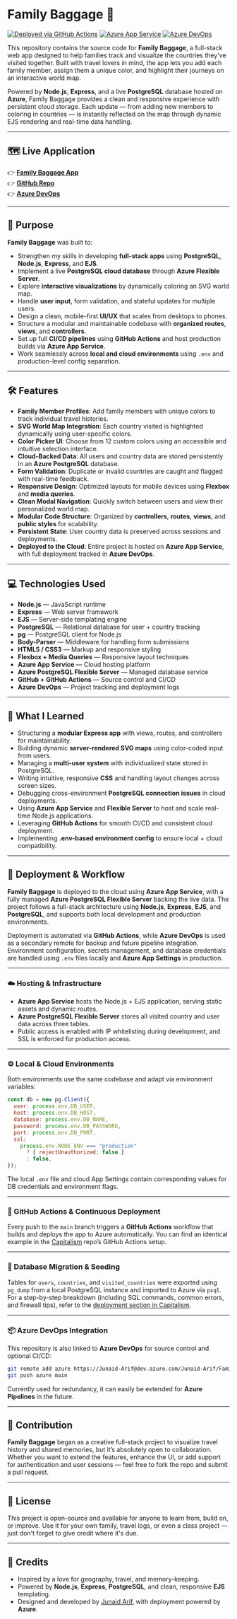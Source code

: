 # Family Baggage 🧳

[![Deployed via GitHub Actions](https://img.shields.io/badge/Deployed%20via-GitHub%20Actions-blue?logo=github)](https://github.com/junaid-mohammad/Family-Baggage)
[![Azure App Service](https://img.shields.io/badge/Hosted%20on-Azure%20App%20Service-brightgreen)](https://family-baggage-bxc9g6hhe2gxfgbu.canadacentral-01.azurewebsites.net/)
[![Azure DevOps](https://img.shields.io/badge/Tracked%20in-Azure%20DevOps-blue)](https://dev.azure.com/Junaid-Arif/Family%20Baggage)

This repository contains the source code for **Family Baggage**, a full-stack web app designed to help families track and visualize the countries they've visited together. Built with travel lovers in mind, the app lets you add each family member, assign them a unique color, and highlight their journeys on an interactive world map.

Powered by **Node.js**, **Express**, and a live **PostgreSQL** database hosted on **Azure**, Family Baggage provides a clean and responsive experience with persistent cloud storage. Each update — from adding new members to coloring in countries — is instantly reflected on the map through dynamic EJS rendering and real-time data handling.

---

## 🗺️ Live Application

👉 **[Family Baggage App](https://family-baggage-bxc9g6hhe2gxfgbu.canadacentral-01.azurewebsites.net/)**  
👉 **[GitHub Repo](https://github.com/junaid-mohammad/Family-Baggage)**  
👉 **[Azure DevOps](https://dev.azure.com/Junaid-Arif/Family%20Baggage)**

---

## 🎯 Purpose

**Family Baggage** was built to:

- Strengthen my skills in developing **full-stack apps** using **PostgreSQL**, **Node.js**, **Express**, and **EJS**.
- Implement a live **PostgreSQL cloud database** through **Azure Flexible Server**.
- Explore **interactive visualizations** by dynamically coloring an SVG world map.
- Handle **user input**, form validation, and stateful updates for multiple users.
- Design a clean, mobile-first **UI/UX** that scales from desktops to phones.
- Structure a modular and maintainable codebase with **organized routes**, **views**, and **controllers**.
- Set up full **CI/CD pipelines** using **GitHub Actions** and host production builds via **Azure App Service**.
- Work seamlessly across **local and cloud environments** using `.env` and production-level config separation.

---

## 🛠️ Features

- **Family Member Profiles**: Add family members with unique colors to track individual travel histories.
- **SVG World Map Integration**: Each country visited is highlighted dynamically using user-specific colors.
- **Color Picker UI**: Choose from 12 custom colors using an accessible and intuitive selection interface.
- **Cloud-Backed Data**: All users and country data are stored persistently in an **Azure PostgreSQL** database.
- **Form Validation**: Duplicate or invalid countries are caught and flagged with real-time feedback.
- **Responsive Design**: Optimized layouts for mobile devices using **Flexbox** and **media queries**.
- **Clean Modal Navigation**: Quickly switch between users and view their personalized world map.
- **Modular Code Structure**: Organized by **controllers**, **routes**, **views**, and **public styles** for scalability.
- **Persistent State**: User country data is preserved across sessions and deployments.
- **Deployed to the Cloud**: Entire project is hosted on **Azure App Service**, with full deployment tracked in **Azure DevOps**.

---

## 💻 Technologies Used

- **Node.js** — JavaScript runtime
- **Express** — Web server framework
- **EJS** — Server-side templating engine
- **PostgreSQL** — Relational database for user + country tracking
- **pg** — PostgreSQL client for Node.js
- **Body-Parser** — Middleware for handling form submissions
- **HTML5 / CSS3** — Markup and responsive styling
- **Flexbox + Media Queries** — Responsive layout techniques
- **Azure App Service** — Cloud hosting platform
- **Azure PostgreSQL Flexible Server** — Managed database service
- **GitHub + GitHub Actions** — Source control and CI/CD
- **Azure DevOps** — Project tracking and deployment logs

---

## 🧠 What I Learned

- Structuring a **modular Express app** with views, routes, and controllers for maintainability.
- Building dynamic **server-rendered SVG maps** using color-coded input from users.
- Managing a **multi-user system** with individualized state stored in PostgreSQL.
- Writing intuitive, responsive **CSS** and handling layout changes across screen sizes.
- Debugging cross-environment **PostgreSQL connection issues** in cloud deployments.
- Using **Azure App Service** and **Flexible Server** to host and scale real-time Node.js applications.
- Leveraging **GitHub Actions** for smooth CI/CD and consistent cloud deployment.
- Implementing **.env-based environment config** to ensure local + cloud compatibility.

---

## 🚀 Deployment & Workflow

**Family Baggage** is deployed to the cloud using **Azure App Service**, with a fully managed **Azure PostgreSQL Flexible Server** backing the live data. The project follows a full-stack architecture using **Node.js**, **Express**, **EJS**, and **PostgreSQL**, and supports both local development and production environments.

Deployment is automated via **GitHub Actions**, while **Azure DevOps** is used as a secondary remote for backup and future pipeline integration. Environment configuration, secrets management, and database credentials are handled using `.env` files locally and **Azure App Settings** in production.

---

### ☁️ Hosting & Infrastructure

- **Azure App Service** hosts the Node.js + EJS application, serving static assets and dynamic routes.
- **Azure PostgreSQL Flexible Server** stores all visited country and user data across three tables.
- Public access is enabled with IP whitelisting during development, and SSL is enforced for production access.

---

### ⚙️ Local & Cloud Environments

Both environments use the same codebase and adapt via environment variables:

```js
const db = new pg.Client({
  user: process.env.DB_USER,
  host: process.env.DB_HOST,
  database: process.env.DB_NAME,
  password: process.env.DB_PASSWORD,
  port: process.env.DB_PORT,
  ssl:
    process.env.NODE_ENV === "production"
      ? { rejectUnauthorized: false }
      : false,
});
```

The local `.env` file and cloud App Settings contain corresponding values for DB credentials and environment flags.

---

### 🔁 GitHub Actions & Continuous Deployment

Every push to the `main` branch triggers a **GitHub Actions** workflow that builds and deploys the app to Azure automatically. You can find an identical example in the [Capitalism](https://github.com/junaid-mohammad/Capitalism) repo’s GitHub Actions setup.

---

### 🧠 Database Migration & Seeding

Tables for `users`, `countries`, and `visited_countries` were exported using `pg_dump` from a local PostgreSQL instance and imported to Azure via `psql`. For a step-by-step breakdown (including SQL commands, common errors, and firewall tips), refer to the [deployment section in Capitalism](https://github.com/junaid-mohammad/Capitalism#-deployment--workflow).

---

### 📦 Azure DevOps Integration

This repository is also linked to **Azure DevOps** for source control and optional CI/CD:

```bash
git remote add azure https://Junaid-Arif@dev.azure.com/Junaid-Arif/Family%20Baggage/_git/Family%20Baggage
git push azure main
```

Currently used for redundancy, it can easily be extended for **Azure Pipelines** in the future.

---

## 🤝 Contribution

**Family Baggage** began as a creative full-stack project to visualize travel history and shared memories, but it’s absolutely open to collaboration. Whether you want to extend the features, enhance the UI, or add support for authentication and user sessions — feel free to fork the repo and submit a pull request.

---

## 📄 License

This project is open-source and available for anyone to learn from, build on, or improve. Use it for your own family, travel logs, or even a class project — just don't forget to give credit where it's due.

---

## 🔗 Credits

- Inspired by a love for geography, travel, and memory-keeping.
- Powered by **Node.js**, **Express**, **PostgreSQL**, and clean, responsive **EJS** templating.
- Designed and developed by [Junaid Arif](https://github.com/junaid-mohammad), with deployment powered by **Azure**.
